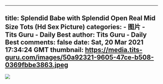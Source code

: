 
---
title: Splendid Babe with Splendid Open Real Mid Size Tots (Hd Sex Picture)
categories: 
    - 图片
    - Tits Guru - Daily Best
author: Tits Guru - Daily Best
comments: false
date: Sat, 20 Mar 2021 17:34:24 GMT
thumbnail: https://media.tits-guru.com/images/50a92321-9605-47ce-b508-0369fbbe3863.jpeg
---

<div>   
<img src="https://media.tits-guru.com/images/50a92321-9605-47ce-b508-0369fbbe3863.jpeg" referrerpolicy="no-referrer">  
</div>
            